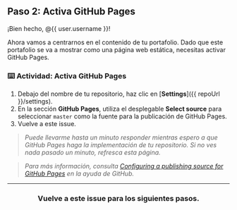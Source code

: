 ## Paso 2: Activa GitHub Pages

¡Bien hecho, @{{ user.username }}!

Ahora vamos a centrarnos en el contenido de tu portafolio. Dado que este portafolio se va a mostrar como una página web estática, necesitas activar GitHub Pages.

### :keyboard: Actividad: Activa GitHub Pages
1. Debajo del nombre de tu repositorio, haz clic en [**Settings**]({{ repoUrl }}/settings).
1. En la sección **GitHub Pages**, utiliza el desplegable **Select source** para seleccionar `master` como la fuente para la publicación de GitHub Pages.
1. Vuelve a este issue.

> _Puede llevarme hasta un minuto responder mientras espero a que GitHub Pages haga la implementación de tu repositorio. Si no ves nada pasado un minuto, refresca esta página._

> _Para más información, consulta [Configuring a publishing source for GitHub Pages](https://help.github.com/articles/configuring-a-publishing-source-for-github-pages/) en la ayuda de GitHub._

<hr>
<h3 align="center">Vuelve a este issue para los siguientes pasos.</h3>
